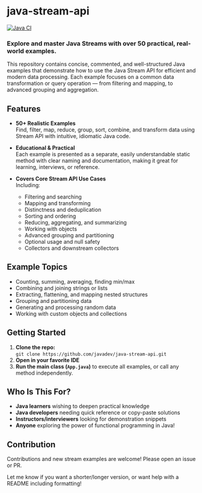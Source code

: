 # java-stream-api

[![Java CI](https://github.com/javadev/java-stream-api/actions/workflows/maven.yml/badge.svg)](https://github.com/javadev/java-stream-api/actions/workflows/maven.yml)

### Explore and master Java Streams with over 50 practical, real-world examples.

This repository contains concise, commented, and well-structured Java examples that demonstrate how to use the Java Stream API for efficient and modern data processing. Each example focuses on a common data transformation or query operation — from filtering and mapping, to advanced grouping and aggregation.

## Features

- **50+ Realistic Examples**  
  Find, filter, map, reduce, group, sort, combine, and transform data using Stream API with intuitive, idiomatic Java code.

- **Educational & Practical**  
  Each example is presented as a separate, easily understandable static method with clear naming and documentation, making it great for learning, interviews, or reference.

- **Covers Core Stream API Use Cases**  
  Including:
  - Filtering and searching
  - Mapping and transforming
  - Distinctness and deduplication
  - Sorting and ordering
  - Reducing, aggregating, and summarizing
  - Working with objects
  - Advanced grouping and partitioning
  - Optional usage and null safety
  - Collectors and downstream collectors

## Example Topics

- Counting, summing, averaging, finding min/max
- Combining and joining strings or lists
- Extracting, flattening, and mapping nested structures
- Grouping and partitioning data
- Generating and processing random data
- Working with custom objects and collections

## Getting Started

1. **Clone the repo:**  
   `git clone https://github.com/javadev/java-stream-api.git`
2. **Open in your favorite IDE**
3. **Run the main class (`App.java`)** to execute all examples, or call any method independently.

## Who Is This For?

- **Java learners** wishing to deepen practical knowledge  
- **Java developers** needing quick reference or copy-paste solutions  
- **Instructors/interviewers** looking for demonstration snippets  
- **Anyone** exploring the power of functional programming in Java!

## Contribution

Contributions and new stream examples are welcome! Please open an issue or PR.

Let me know if you want a shorter/longer version, or want help with a README including formatting!
